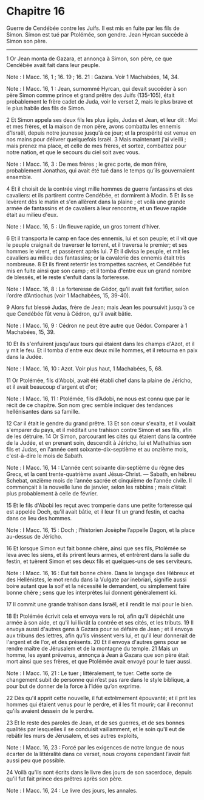 # Chapitre 16

Guerre de Cendébée contre les Juifs.
Il est mis en fuite par les fils de Simon.
Simon est tué par Ptolémée, son gendre.
Jean Hyrcan succède à Simon son père.

***

1 Or Jean monta de Gazara, et annonça à Simon, son père, ce que Cendébée avait fait dans leur peuple.

<span class="bible-note">Note : </span> I Macc. 16, 1 ; 16. 19 ; 16. 21 : Gazara. Voir 1 Machabées, 14, 34.

<span class="bible-note">Note : </span> I Macc. 16, 1 : Jean, surnommé Hyrcan, qui devait succéder à son père Simon comme prince et grand prêtre des Juifs (135-105), était probablement le frère cadet de Juda, voir le verset 2, mais le plus brave et le plus habile des fils de Simon.

2 Et Simon appela ses deux fils les plus âgés, Judas et Jean, et leur dit : Moi et mes frères, et la maison de mon père, avons combattu les ennemis d'Israël, depuis notre jeunesse jusqu'à ce jour; et la prospérité est venue en nos mains pour délivrer quelquefois Israël. 3 Mais maintenant j'ai vieilli ; mais prenez ma place, et celle de mes frères, et sortez, combattez pour notre nation, et que le secours du ciel soit avec vous.

<span class="bible-note">Note : </span> I Macc. 16, 3 : De mes frères ; le grec porte, de mon frère, probablement Jonathas, qui avait été tué dans le temps qu’ils gouvernaient ensemble.

4 Et il choisit de la contrée vingt mille hommes de guerre fantassins et des cavaliers: et ils partirent contre Cendébée, et dormirent à Modin. 5 Et ils se levèrent dès le matin et s'en allèrent dans la plaine ; et voilà une grande armée de fantassins et de cavaliers à leur rencontre, et un fleuve rapide était au milieu d'eux.

<span class="bible-note">Note : </span> I Macc. 16, 5 : Un fleuve rapide, un gros torrent d’hiver.

6 Et il transporta le camp en face des ennemis, lui et son peuple; et il vit que le peuple craignait de traverser le torrent, et il traversa le premier; et ses hommes le virent, et passèrent après lui. 7 Et il divisa le peuple, et mit les cavaliers au milieu des fantassins; or la cavalerie des ennemis était très nombreuse. 8 Et ils firent retentir les trompettes sacrées, et Cendébée fut mis en fuite ainsi que son camp ; et il tomba d'entre eux un grand nombre de blessés, et le reste s'enfuit dans la forteresse.

<span class="bible-note">Note : </span> I Macc. 16, 8 : La forteresse de Gédor, qu’il avait fait fortifier, selon l’ordre d’Antiochus (voir 1 Machabées, 15, 39-40).

9 Alors fut blessé Judas, frère de Jean; mais Jean les poursuivit jusqu'à ce que Cendébée fût venu à Cédron, qu'il avait bâtie.

<span class="bible-note">Note : </span> I Macc. 16, 9 : Cédron ne peut être autre que Gédor. Comparer à 1 Machabées, 15, 39.

10 Et ils s'enfuirent jusqu'aux tours qui étaient dans les champs d'Azot, et il y mit le feu. Et il tomba d'entre eux deux mille hommes, et il retourna en paix dans la Judée.

<span class="bible-note">Note : </span> I Macc. 16, 10 : Azot. Voir plus haut, 1 Machabées, 5, 68.


11 Or Ptolémée, fils d'Abobi, avait été établi chef dans la plaine de Jéricho, et il avait beaucoup d'argent et d'or;

<span class="bible-note">Note : </span> I Macc. 16, 11 : Ptolémée, fils d’Adobi, ne nous est connu que par le récit de ce chapitre. Son nom grec semble indiquer des tendances hellénisantes dans sa famille.

12 Car il était le gendre du grand prêtre. 13 Et son cœur s'exalta, et il voulait s'emparer du pays, et il méditait une trahison contre Simon et ses fils, afin de les détruire. 14 Or Simon, parcourant les cités qui étaient dans la contrée de la Judée, et en prenant soin, descendit à Jéricho, lui et Mathathias son fils et Judas, en l'année cent soixante-dix-septième et au onzième mois, c'est-à-dire le mois de Sabath.

<span class="bible-note">Note : </span> I Macc. 16, 14 : L’année cent soixante dix-septième du règne des Grecs, et la cent trente-quatrième avant Jésus-Christ. ― Sabath, en hébreu Schebat, onzième mois de l’année sacrée et cinquième de l’année civile. Il commençait à la nouvelle lune de janvier, selon les rabbins ; mais c’était plus probablement à celle de février.

15 Et le fils d'Abobi les reçut avec tromperie dans une petite forteresse qui est appelée Doch, qu'il avait bâtie, et il leur fit un grand festin, et cacha dans ce lieu des hommes.

<span class="bible-note">Note : </span> I Macc. 16, 15 : Doch ; l’historien Josèphe l’appelle Dagon, et la place au-dessus de Jéricho.

16 Et lorsque Simon eut fait bonne chère, ainsi que ses fils, Ptolémée se leva avec les siens, et ils prirent leurs armes, et entrèrent dans la salle du festin, et tuèrent Simon et ses deux fils et quelques-uns de ses serviteurs.

<span class="bible-note">Note : </span> I Macc. 16, 16 : Eut fait bonne chère. Dans le langage des Hébreux et des Hellénistes, le mot rendu dans la Vulgate par inebriari, signifie aussi boire autant que la soif et la nécessité le demandent, ou simplement faire bonne chère ; sens que les interprètes lui donnent généralement ici.

17 Il commit une grande trahison dans Israël, et il rendit le mal pour le bien.


18 Et Ptolémée écrivit cela et envoya vers le roi, afin qu'il dépéchât une armée à son aide, et qu'il lui livrât la contrée et ses cités, et les tributs. 19 Il envoya aussi d'autres gens à Gazara pour se défaire de Jean ; et il envoya aux tribuns des lettres, afin qu'ils vinssent vers lui, et qu'il leur donnerait de l'argent et de l'or, et des présents. 20 Et il envoya d'autres gens pour se rendre maître de Jérusalem et de la montagne du temple. 21 Mais un homme, les ayant prévenus, annonça à Jean à Gazara que son père était mort ainsi que ses frères, et que Ptolémée avait envoyé pour le tuer aussi.

<span class="bible-note">Note : </span> I Macc. 16, 21 : Le tuer ; littéralement, te tuer. Cette sorte de changement subit de personne qui n’est pas rare dans le style biblique, a pour but de donner de la force à l’idée qu’on exprime.

22 Dès qu'il apprit cette nouvelle, il fut extrêmement épouvanté; et il prit les hommes qui étaient venus pour le perdre, et il les fit mourir; car il reconnut qu'ils avaient dessein de le perdre.


23 Et le reste des paroles de Jean, et de ses guerres, et de ses bonnes qualités par lesquelles il se conduisit vaillamment, et le soin qu'il eut de rebâtir les murs de Jérusalem, et ses autres exploits,

<span class="bible-note">Note : </span> I Macc. 16, 23 : Forcé par les exigences de notre langue de nous écarter de la littéralité dans ce verset, nous croyons cependant l’avoir fait aussi peu que possible.

24 Voilà qu'ils sont écrits dans le livre des jours de son sacerdoce, depuis qu'il fut fait prince des prêtres après son père.

<span class="bible-note">Note : </span> I Macc. 16, 24 : Le livre des jours, les annales.
